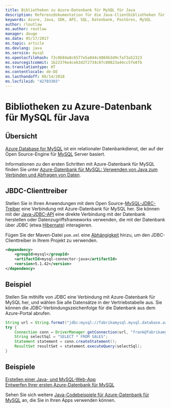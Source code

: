 ```yaml
---
title: Bibliotheken zu Azure-Datenbank für MySQL für Java
description: Referenzdokumentation für die Java-Clientbibliotheken für Azure-Datenbank für MySQL
keywords: Azure, Java, SDK, API, SQL, Datenbank, PostGres, MySQL
author: rloutlaw
ms.author: routlaw
manager: douge
ms.date: 05/17/2017
ms.topic: article
ms.devlang: java
ms.service: mysql
ms.openlocfilehash: f3c0b84a8c6577e5a844c4084b3d9cfaf3a52323
ms.sourcegitcommit: 1b22376e4ceb3d2f2734c8fc80823a44cc5fe8fb
ms.translationtype: HT
ms.contentlocale: de-DE
ms.lasthandoff: 08/14/2018
ms.locfileid: "42703365"
---
```

# <a name="azure-database-for-mysql-libraries-for-java"></a>Bibliotheken zu Azure-Datenbank für MySQL für Java

## <a name="overview"></a>Übersicht

[Azure Database for MySQL](/azure/sql-database/sql-database-technical-overview) ist ein relationaler Datenbankdienst, der auf der Open Source-Engine für [MySQL](https://www.mysql.com/) Server basiert. 

Informationen zu den ersten Schritten mit Azure-Datenbank für MySQL finden Sie unter [Azure-Datenbank für MySQL: Verwenden von Java zum Verbinden und Abfragen von Daten](/azure/mysql/connect-java).

## <a name="client-jbdc-driver"></a>JBDC-Clienttreiber

Stellen Sie in Ihren Anwendungen mit dem Open Source-[MySQL-JDBC-Treiber](https://dev.mysql.com/downloads/connector/j/) eine Verbindung mit Azure-Datenbank für MySQL her. Sie können mit der [Java-JDBC-API](https://docs.oracle.com/javase/8/docs/technotes/guides/jdbc/) eine direkte Verbindung mit der Datenbank herstellen oder Datenzugriffsframeworks verwenden, die mit der Datenbank über JDBC (etwa [Hibernate](http://hibernate.org/)) interagieren.

Fügen Sie der Maven-Datei `pom.xml` eine [Abhängigkeit](https://maven.apache.org/guides/getting-started/index.html#How_do_I_use_external_dependencies) hinzu, um den JDBC-Clienttreiber in Ihrem Projekt zu verwenden.  

```XML
<dependency>
    <groupId>mysql</groupId>
    <artifactId>mysql-connector-java</artifactId>
    <version>5.1.42</version>
</dependency>
```   

## <a name="example"></a>Beispiel

Stellen Sie mithilfe von JDBC eine Verbindung mit Azure-Datenbank für MySQL her, und wählen Sie alle Datensätze in der Vertriebstabelle aus. Sie können die JDBC-Verbindungszeichenfolge für die Datenbank aus dem Azure-Portal abrufen.

```java
String url = String.format("jdbc:mysql://fabrikamysql.mysql.database.azure.com:3306/fabrikamdb?verifyServerCertificate=true&useSSL=true&requireSSL=false");
try {
    Connection conn = DriverManager.getConnection(url, "frank@fabrikamysql", "aBcDeFgHiJkL");
    String selectSql = "SELECT * FROM SALES";
    Statement statement = conn.createStatement();
    ResultSet resultSet = statement.executeQuery(selectSql);
}
```

## <a name="samples"></a>Beispiele

[Erstellen einer Java- und MySQL-Web-App](/azure/app-service-web/app-service-web-tutorial-java-mysql)   
[Entwerfen Ihrer ersten Azure-Datenbank für MySQL](/azure/mysql/tutorial-design-database-using-cli)   

Sehen Sie sich weitere [Java-Codebeispiele für Azure-Datenbank für MySQL](https://azure.microsoft.com/resources/samples/?platform=java&term=mysql) an, die Sie in Ihren Apps verwenden können.
